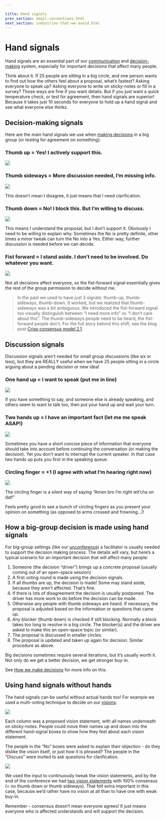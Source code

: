 ```yaml
---

title: Hand signals
prev_section: email-conventions.html
next_section: industries-that-we-avoid.html
---
```


# Hand signals

Hand signals are an essential part of our
[communication](communication.html) and
[decision-making](decisions.html) system, especially for important
decisions that affect many people.

Think about it. If 25 people are sitting in a big circle, and one person
wants to find out how the others feel about a proposal, what’s fastest?
Asking everyone to speak up? Asking everyone to write on sticky-notes or
fill in a survey? Those ways are fine if you want details. But if you
just want a quick temperature check, or test for agreement, then hand
signals are superior! Because it takes just 10 seconds for everyone to
hold up a hand signal and see what everyone else thinks.

## Decision-making signals

Here are the main hand signals we use when [making
decisions](decisions.html) in a big group (or testing for agreement on
something):

### Thumb up = Yes! I actively support this.

![](../assets/HandSignal-Yes.png)

### Thumb sideways = More discussion needed, I’m missing info.

![](../assets/HandSignal-Discuss.png)

This doesn’t mean I disagree, it just means that I need clarification.

### Thumb down = No! I block this. But I’m willing to discuss.

![](../assets/HandSignal-No.png)

This means I understand the proposal, but I don’t support it. Obviously
I need to be willing to explain why. Sometimes the No is pretty
definite, other times a minor tweak can turn the No into a Yes. Either
way, further discussion is needed before we can decide.

### Fist forward = I stand aside. I don’t need to be involved. Do whatever you want.

![](../assets/HandSignal-StandAside.png)

Not all decisions affect everyone, so the fist-forward signal
essentially gives the rest of the group permission to decide without me.

> In the past we used to have just 3 signals: thumb-up, thumb-sideways,
> thumb-down. It worked, but we realized that thumb-sideways was a bit
> ambiguous. We introduced the fist-forward signal too visually
> distinguish between “I need more info” vs “I don’t care about this”.
> The thumb-sideways people need to be heard, the fist-forward people
> don’t. For the full story behind this shift, see the blog post [Crisp
> consensus model
> 2.1](http://blog.crisp.se/2014/03/27/peterantman/crisp-consensus-model-2-1).

## Discussion signals

Discussion signals aren’t needed for small group discussions (like six
or less), but they are REALLY useful when we have 25 people sitting in a
circle arguing about a pending decision or new idea!

### One hand up = I want to speak (put me in line)

![](../assets/HandSignal-Speak.png)

If you have something to say, and someone else is already speaking, and
others seem to want to talk too, then put your hand up and wait your
turn.

### Two hands up = I have an important fact (let me me speak ASAP!)

![](../assets/HandSignal-Fact.png)

Sometimes you have a short concise piece of information that everyone
should take into account before continuing the conversation (or making
the decision). Yet you don’t want to interrupt the current speaker. In
that case two hands up puts you first in the speaking queue.

### Circling finger = +1 (I agree with what I’m hearing right now)

![](../assets/HandSignal-Agree.png)

The circling finger is a silent way of saying “Amen bro![]() I’m right
wit’cha on dat!”

Feels pretty good to see a bunch of circling fingers as you present your
opinion on something (as opposed to arms crossed and frowning…)!

## How a big-group decision is made using hand signals

For big-group settings (like our [unconference](unconference.html)) a
facilitator is usually needed to support the decision making process.
The details will vary, but here’s a typical scenario for an important
decision that will affect many people:

1.  Someone (the decision “driver”) brings up a concrete proposal
    (usually coming out of an open-space session)
2.  A first voting round is made using the decision signals.
3.  If all thumbs are up, the decision is made! Some may stand aside,
    because they aren’t affected. That’s fine.
4.  If there is lots of disagreement the decision is usually postponed.
    The driver has more work to do before the decision can be made.
5.  Otherwise any people with thumb sideways are heard. If necessary,
    the proposal is adjusted based on the information or questions that
    came up.
6.  Any blocker (thumb down) is checked if still blocking. Normally a
    block takes too long to resolve in a big circle. The blocker(s) and
    the driver are asked to make this an open-space topic (or similar).
7.  The proposal is discussed in smaller circles.
8.  The proposal is updated and taken up again for decision. Similar
    procedure as above.

Big decisions sometimes require several iterations, but it’s usually
worth it. Not only do we get a better decision, we get stronger buy-in.

See [How we make decisions](decisions.html) for more info on this.

## Using hand signals without hands

The hand signals can be useful without actual hands too! For example we
used a multi-voting technique to decide on our [visions](visions.html):

![](../assets/HandSignals-MultivotingChart.png)

Each column was a proposed vision statement, with all names underneath
on sticky-notes. People could move their names up and down into the
different hand-signal boxes to show how they feel about each vision
statement.

The people in the “No” boxes were asked to explain their objection - do
they dislike the vision itself, or just how it is phrased? The people in
the “Discuss” were invited to ask questions for clarification.

![](../assets/HandSignals-MultivotingPeople.png)

We used the input to continuously tweak the vision statements, and by
the end of the conference we had [two vision statements](visions.html)
with 100% consensus (= no thumb down or thumb sideways). That felt extra
important in this case, because we’d rather have no vision at all than
to have one with weak buy-in.

Remember - consensus doesn’t mean everyone agrees! It just means
everyone who is affected understands and will support the decision.
